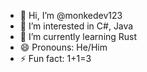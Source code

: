 - 👋 Hi, I’m @monkedev123
- 👀 I’m interested in C#, Java
- 🌱 I’m currently learning Rust
- 😄 Pronouns: He/Him
- ⚡ Fun fact: 1+1=3

<!---
monkedev123/monkedev123 is a ✨ special ✨ repository because its `README.md` (this file) appears on your GitHub profile.
You can click the Preview link to take a look at your changes.
--->
